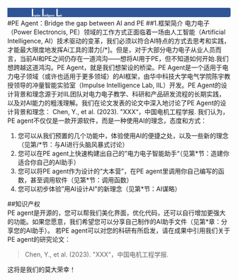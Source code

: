 ![start logo](images/start.png)
#PE Agent：Bridge the gap between AI and PE
##1.框架简介
电力电子（Power Electroncis, PE）领域的工作方式正面临着一场由人工智能（Artificial Intelligence, AI）技术驱动的变革，我们必须以符合AI特点的方式去思考和实践，才能最大限度地发挥Ai工具的潜力[/*]。但是，对于大部分电力电子从业人员而言，当前AI和PE之间仍存在一道鸿沟——想将AI用于PE，但不知道如何开始.我们想跨越这道鸿沟。PE Agent，就是我们想架设的桥梁。PE Agent是一个适用于电力电子领域（或许也适用于更多领域）的AI框架，由华中科技大学电气学院陈宇教授领导的冲量智能实验室（Impulse Intelligence Lab, IIL）开发。PE Agent的设计背景和理念源于对IIL团队对电力电子教学、科研和产品研发流程的长期实践，以及对AI能力的粗浅理解。我们在论文发表的论文中深入地讨论了PE Agent的设计背景和理念：
Chen, Y., et al. (2023). "XXX“，中国电机工程学报.
我们认为，PE agent不仅仅是一款开源软件，而是一种使用AI的理念，态度和方式：
1. 您可以从我们预置的几个功能中，体验使用AI的便捷之处，以及一些新的理念（见第/*节：与AI进行头脑风暴式讨论）
2. 您可以在PE agent上快速构建出自己的”电力电子智能助手“（见第\*节：造建你适合你自己的AI助手）
3. 您可以将PE agent作为设计的“大本营”，在PE agent里调用你自己编写的函数，甚至调用软件（见第\*节：调用函数）
4. 您可以初步体验”用AI设计AI"的新理念（见第\*节：AI谋略）

##知识产权     
PE agent是开源的，您可以帮我们美化界面，优化代码，还可以自行增加更强大的功能。如果您愿意，我们希望您可以分享自己制作的AI助手文件（见第*章：分享您的AI助手）。
若PE agent可以对您的科研有所启发，请在成果中引用我们关于PE agent的研究论文：
>Chen, Y., et al. (2023). "XXX“，中国电机工程学报.
> 
这将是我们的莫大荣幸！
